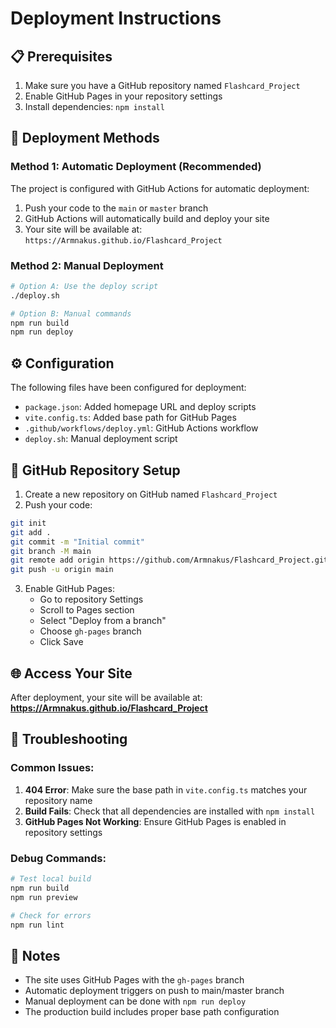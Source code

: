 # Deployment Instructions

## 📋 Prerequisites

1. Make sure you have a GitHub repository named `Flashcard_Project`
2. Enable GitHub Pages in your repository settings
3. Install dependencies: `npm install`

## 🚀 Deployment Methods

### Method 1: Automatic Deployment (Recommended)

The project is configured with GitHub Actions for automatic deployment:

1. Push your code to the `main` or `master` branch
2. GitHub Actions will automatically build and deploy your site
3. Your site will be available at: `https://Armnakus.github.io/Flashcard_Project`

### Method 2: Manual Deployment

```bash
# Option A: Use the deploy script
./deploy.sh

# Option B: Manual commands
npm run build
npm run deploy
```

## ⚙️ Configuration

The following files have been configured for deployment:

- `package.json`: Added homepage URL and deploy scripts
- `vite.config.ts`: Added base path for GitHub Pages
- `.github/workflows/deploy.yml`: GitHub Actions workflow
- `deploy.sh`: Manual deployment script

## 🔧 GitHub Repository Setup

1. Create a new repository on GitHub named `Flashcard_Project`
2. Push your code:
```bash
git init
git add .
git commit -m "Initial commit"
git branch -M main
git remote add origin https://github.com/Armnakus/Flashcard_Project.git
git push -u origin main
```

3. Enable GitHub Pages:
   - Go to repository Settings
   - Scroll to Pages section
   - Select "Deploy from a branch"
   - Choose `gh-pages` branch
   - Click Save

## 🌐 Access Your Site

After deployment, your site will be available at:
**https://Armnakus.github.io/Flashcard_Project**

## 🐛 Troubleshooting

### Common Issues:

1. **404 Error**: Make sure the base path in `vite.config.ts` matches your repository name
2. **Build Fails**: Check that all dependencies are installed with `npm install`
3. **GitHub Pages Not Working**: Ensure GitHub Pages is enabled in repository settings

### Debug Commands:

```bash
# Test local build
npm run build
npm run preview

# Check for errors
npm run lint
```

## 📝 Notes

- The site uses GitHub Pages with the `gh-pages` branch
- Automatic deployment triggers on push to main/master branch
- Manual deployment can be done with `npm run deploy`
- The production build includes proper base path configuration